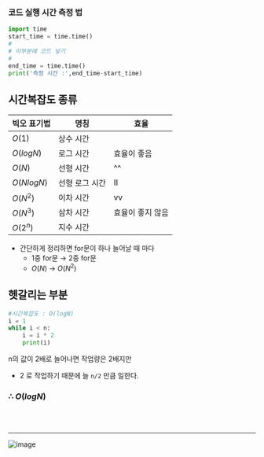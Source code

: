 ### 코드 실행 시간 측정 법

```python
import time
start_time = time.time()
#
# 이부분에 코드 넣기
#
end_time = time.time()
print('측정 시간 :',end_time-start_time)
```

## 시간복잡도 종류

| 빅오 표기법 | 명칭 | 효율 |
| --- | --- | --- |
| $O(1)$ | 상수 시간 |  |
| $O(log N)$ | 로그 시간 | 효율이 좋음 |
| $O(N)$ | 선형 시간 | ^^ |
| $O(NlogN)$ | 선형 로그 시간 | II |
| $O(N^2)$ | 이차 시간 | vv |
| $O(N^3)$ | 삼차 시간 | 효율이 좋지 않음 |
| $O(2^n)$ | 지수 시간 |  |
- 간단하게 정리하면 for문이 하나 늘어날 때 마다
    - 1중 for문 → 2중 for문
    - $O(N)$ → $O(N^2)$

## 헷갈리는 부분

```python
#시간복잡도 : O(logN)
i = 1
while i < n:
    i = i * 2
    print(i)
```

n의 값이 2배로 늘어나면 작업량은 2배지만

* 2 로 작업하기 때문에 늘 `n/2` 만큼 일한다.

### **∴** $O(logN)$

<br><br>

---

![image](https://github.com/ds4pae/PythonStudy/assets/101298499/a2e3ffc2-338b-4f80-988b-13c0ff4ee155)
